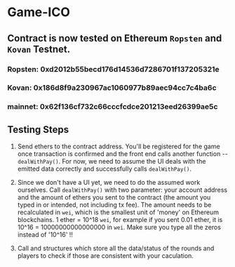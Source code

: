 # Game-ICO

## Contract is now tested on Ethereum `Ropsten` and `Kovan` Testnet. 

### Ropsten: 0xd2012b55becd176d14536d7286701f137205321e
### Kovan: 0x186d8f9a230967ac1060977b89aec94cc7c4ba6c
### mainnet: 0x62f136cf732c66cccfcdce201213eed26399ae5c

## Testing Steps 

1. Send ethers to the contract address. You'll be registered for the game once transaction is confirmed and the front end calls another function -- `dealWithPay()`. For now, we need to assume the UI deals with the emitted data correctly and successfully calls `dealWithPay()`.

2. Since we don't have a UI yet, we need to do the assumed work ourselves. Call `dealWithPay()` with two parameter: your account address and the amount of ethers you sent to the contract (the amount you typed in or intended, not including tx fee). The amount needs to be recalculated in `wei`, which is the smallest unit of 'money' on Ethereum blockchains. 1 ether = 10^18 `wei`, for example if you sent 0.01 ether, it is 10^16 = 10000000000000000 in `wei`. Make sure you type all the zeros instead of '10^16' !!

3. Call and structures which store all the data/status of the rounds and players to check if those are consistent with your caculation.
